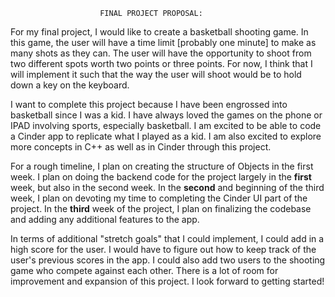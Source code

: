                         FINAL PROJECT PROPOSAL:

For my final project, I would like to create a basketball 
shooting game. In this game, the user will have a time limit 
[probably one minute] to make as many shots as they can. 
The user will have the opportunity to shoot from two different spots
worth two points or three points. For now, I think that I 
will implement it such that the way the user will shoot would 
be to hold down a key on the keyboard. 

I want to complete this project because I have been engrossed into 
basketball since I was a kid. I have always loved the games on the phone
or IPAD involving sports, especially basketball. I am excited to be able to
code a Cinder app to replicate what I played as a kid. I am also excited
to explore more concepts in C++ as well as in Cinder through this 
project.

For a rough timeline, I plan on creating the structure of Objects in the first week.
I plan on doing the backend code for the project largely in the **first** week, but also
in the second week. In the **second** and beginning of the third week, I plan on devoting my
time to completing the Cinder UI part of the project. In the **third** week of 
the project, I plan on finalizing the codebase and adding any additional features to the app.

In terms of additional "stretch goals" that I could implement, I could add in a high score 
for the user. I would have to figure out how to keep track of the 
user's previous scores in the app. I could also add two users to the shooting game
who compete against each other. There is a lot of room for improvement and expansion of this project.
I look forward to getting started!


